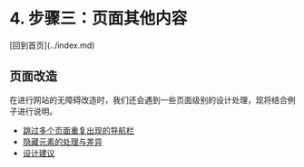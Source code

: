 # 4. 步骤三：页面其他内容

\[回到首页\]\(../index.md\)

## 页面改造

在进行网站的无障碍改造时，我们还会遇到一些页面级别的设计处理，现将结合例子进行说明。

* [跳过多个页面重复出现的导航栏](page1.md)
* [隐藏元素的处理与差异](page2.md)
* [设计建议](page5.md)

